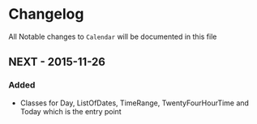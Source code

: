 # Changelog

All Notable changes to `Calendar` will be documented in this file

## NEXT - 2015-11-26

### Added
- Classes for Day, ListOfDates, TimeRange, TwentyFourHourTime and Today which is the entry point